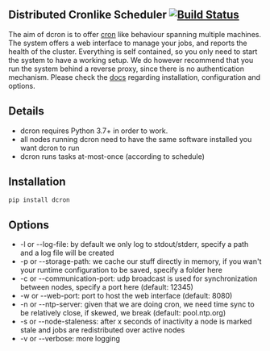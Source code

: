## Distributed Cronlike Scheduler [![Build Status](https://travis-ci.org/witlox/dcron.svg?branch=master)](https://travis-ci.org/witlox/dcron)

The aim of dcron is to offer [cron](https://en.wikipedia.org/wiki/Cron) like behaviour spanning multiple machines. 
The system offers a web interface to manage your jobs, and reports the health of the cluster. 
Everything is self contained, so you only need to start the system to have a working setup. 
We do however recommend that you run the system behind a reverse proxy, since there is no authentication mechanism.
Please check the [docs](https://dcron.readthedocs.io) regarding installation, configuration and options.  

## Details

- dcron requires Python 3.7+ in order to work.
- all nodes running dcron need to have the same software installed you want dcron to run
- dcron runs tasks at-most-once (according to schedule)

## Installation

``pip install dcron``

## Options

- -l or --log-file: by default we only log to stdout/stderr, specify a path and a log file will be created
- -p or --storage-path: we cache our stuff directly in memory, if you wan't your runtime configuration to be saved, specify a folder here
- -c or --communication-port: udp broadcast is used for synchronization between nodes, specify a port here (default: 12345)
- -w or --web-port: port to host the web interface (default: 8080)
- -n or --ntp-server: given that we are doing cron, we need time sync to be relatively close, if skewed, we break (default: pool.ntp.org) 
- -s or --node-staleness: after x seconds of inactivity a node is marked stale and jobs are redistributed over active nodes
- -v or --verbose: more logging